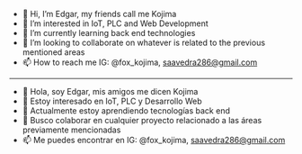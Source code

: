 - 👋 Hi, I’m Edgar, my friends call me Kojima
- 👀 I’m interested in IoT, PLC and Web Development
- 🌱 I’m currently learning back end technologies
- 💞️ I’m looking to collaborate on whatever is related to the previous mentioned areas
- 📫 How to reach me IG: @fox_kojima, saavedra286@gmail.com
------------------------------------------------------------------------------------------
- 👋 Hola, soy Edgar, mis amigos me dicen Kojima
- 👀 Estoy interesado en IoT, PLC y Desarrollo Web
- 🌱 Actualmente estoy aprendiendo tecnologías back end
- 💞️ Busco colaborar en cualquier proyecto relacionado a las áreas previamente mencionadas
- 📫 Me puedes encontrar en IG: @fox_kojima, saavedra286@gmail.com
<!---
EmilSmokd/EmilSmokd is a ✨ special ✨ repository because its `README.md` (this file) appears on your GitHub profile.
You can click the Preview link to take a look at your changes.
--->
